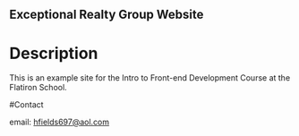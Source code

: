 Exceptional Realty Group Website
---

# Description

This is an example site for the Intro to Front-end Development Course at the Flatiron School.

#Contact

email: hfields697@aol.com